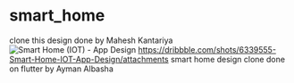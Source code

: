 # smart_home
clone this design done by Mahesh Kantariya
![Smart Home (IOT) - App Design](https://ibb.co/j6KC7yg)
https://dribbble.com/shots/6339555-Smart-Home-IOT-App-Design/attachments
 smart home design clone done on flutter by Ayman Albasha
